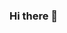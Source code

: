 ### Hi there 👋

<!--
**CainVillanueva/CainVillanueva** is a ✨ _special_ ✨ repository because its `README.md` (this file) appears on your GitHub profile.

Here are some ideas to get you started:

- 🔭 I’m currently working on prework for JP Morgan Chase Tech Connect
- 🌱 I’m currently learning how to be a software engineer
- 👯 I’m looking to collaborate on future projects and learning modules with fellowe tech connect members
- 🤔 I’m looking for help with understanding the more complicated areas of JavaScript
- 💬 Ask me about my hobbies
- 📫 How to reach me: cainvillanueva335@gmail.com 
- 😄 Pronouns: He/Him
- ⚡ Fun fact: I know random facts that don't mean much but are interesting

